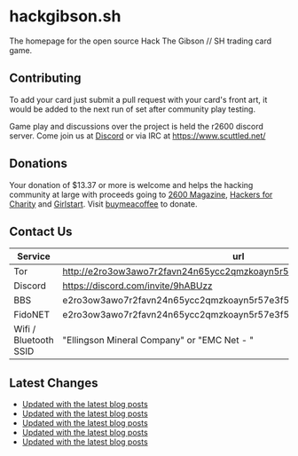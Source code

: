 # hackgibson.sh
The homepage for the open source Hack The Gibson // SH trading card game.


## Contributing

To add your card just submit a pull request with your card's front art, it would be added to the next run of set after community play testing.

Game play and discussions over the project is held the r2600 discord server. Come join us at [Discord](https://discord.com/invite/9hABUzz) or via IRC at https://www.scuttled.net/


## Donations

Your donation of $13.37 or more is welcome and helps the hacking community at large with proceeds going to [2600 Magazine](https://2600.com/), [Hackers for Charity](https://hackersforcharity.org) and [Girlstart](https://girlstart.org).  Visit [buymeacoffee](https://www.buymeacoffee.com/hackgibson.sh) to donate.


## Contact Us

Service | url
-|-
Tor | http://e2ro3ow3awo7r2favn24n65ycc2qmzkoayn5r57e3f56nvjwdcgg32ad.onion
Discord | https://discord.com/invite/9hABUzz
BBS | e2ro3ow3awo7r2favn24n65ycc2qmzkoayn5r57e3f56nvjwdcgg32ad.onion:23
FidoNET | e2ro3ow3awo7r2favn24n65ycc2qmzkoayn5r57e3f56nvjwdcgg32ad.onion:24554
Wifi / Bluetooth SSID | "Ellingson Mineral Company" or "EMC Net - <fidonet address>"

## Latest Changes
<!-- BLOG-POST-LIST:START -->
- [Updated with the latest blog posts](https://github.com/DFW2600/hackgibson.sh/commit/0b5097693df220d041305c0a4bb64d7f14b5adb7)
- [Updated with the latest blog posts](https://github.com/DFW2600/hackgibson.sh/commit/d0822a99c86bad74a6409f94e323100b6e7734ee)
- [Updated with the latest blog posts](https://github.com/DFW2600/hackgibson.sh/commit/610d01f1b9dd1f6e48ee8f56c9bc575015df4c5b)
- [Updated with the latest blog posts](https://github.com/DFW2600/hackgibson.sh/commit/8e4f9885ac3a1f34fea967c799c9ce3cd97d2d2a)
- [Updated with the latest blog posts](https://github.com/DFW2600/hackgibson.sh/commit/067cc286ca6f3e482be2e9b71fe573771c9ca6e2)
<!-- BLOG-POST-LIST:END -->
